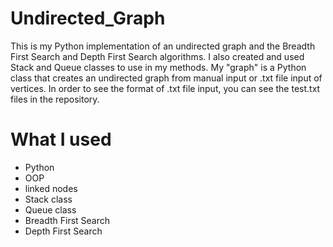 # Undirected_Graph
This is my Python implementation of an undirected graph and the Breadth First Search and Depth First Search algorithms. I also created and used Stack and Queue classes to use in my methods. My "graph" is a Python class that creates an undirected graph from manual input or .txt file input of vertices. In order to see the format of .txt file input, you can see the test.txt files in the repository.

# What I used
- Python 
- OOP
- linked nodes
- Stack class
- Queue class
- Breadth First Search
- Depth First Search
